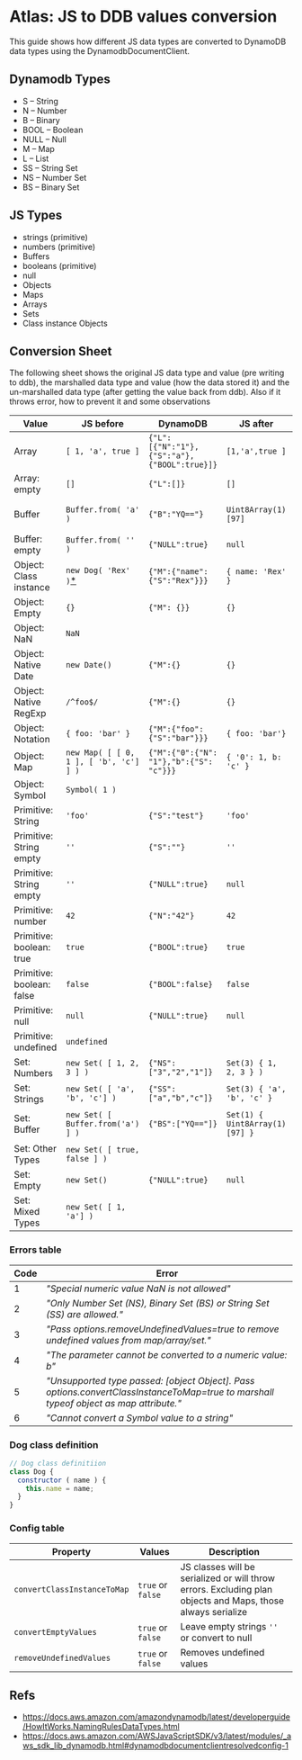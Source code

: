 # Atlas: JS to DDB values conversion

This guide shows how different JS data types are converted to DynamoDB data types using the DynamodbDocumentClient.

## Dynamodb Types
- S – String
- N – Number
- B – Binary
- BOOL – Boolean
- NULL – Null
- M – Map
- L – List
- SS – String Set
- NS – Number Set
- BS – Binary Set

## JS Types
- strings (primitive)
- numbers (primitive)
- Buffers
- booleans (primitive)
- null
- Objects
- Maps
- Arrays
- Sets
- Class instance Objects

## Conversion Sheet
The following sheet shows the original JS data type and value (pre writing to ddb), the marshalled data type and value (how the data stored it) and the un-marshalled data type (after getting the value back from ddb). Also if it throws error, how to prevent it and some observations

| Value | JS before | DynamoDB | JS after | Error | Config | Obs |
|---|---|---|---|---|---|---|
| Array | `[ 1, 'a', true ]` | `{"L":[{"N":"1"},{"S":"a"},{"BOOL":true}]}` | `[1,'a',true ]` ||||
| Array: empty | `[]` | `{"L":[]}` | `[]` ||||
| Buffer | `Buffer.from( 'a' )` | `{"B":"YQ=="}` | `Uint8Array(1) [97]` |||Convert `Unit8Array` with `Buffer.from`|
| Buffer: empty | `Buffer.from( '' )` | `{"NULL":true}` | `null` ||||
| Object: Class instance | `new Dog( 'Rex' )`[*](#dog-class-definition)|`{"M":{"name":{"S":"Rex"}}}`|`{ name: 'Rex' }`|[🚨5](#5)|[🔧c1](#c1) <`true`>|Becomes plain object|
| Object: Empty | `{}` | `{"M": {}}`| `{}`||||
| Object: NaN | `NaN` |||[🚨1](#1)|||
| Object: Native Date | `new Date()`|`{"M":{}`|`{}`||[🔧c1](#c1) <`true`>|Serialize with `JSON.stringify()`|
| Object: Native RegExp | `/^foo$/`|`{"M":{}`|`{}`||[🔧c1](#c1) <`true`>|Serialize with `JSON.stringify()`|
| Object: Notation | `{ foo: 'bar' }` | `{"M":{"foo":{"S":"bar"}}}`| `{ foo: 'bar'}` ||||
| Object: Map | `new Map( [ [ 0, 1 ], [ 'b', 'c'] ] )` | `{"M":{"0":{"N": "1"},"b":{"S": "c"}}}`| `{ '0': 1, b: 'c' }` |||Becomes plain object|
| Object: Symbol | `Symbol( 1 )` |||[🚨6](#6)|||
| Primitive: String | `'foo'` | `{"S":"test"}` | `'foo'` ||||
| Primitive: String empty | `''` | `{"S":""}` | `''` ||[🔧c2](#c2) <`false>`||
| Primitive: String empty | `''` | `{"NULL":true}` | `null` ||[🔧c2](#c2) <`true`>||
| Primitive: number | `42` | `{"N":"42"}` | `42` ||||
| Primitive: boolean: true | `true` | `{"BOOL":true}` | `true` ||||
| Primitive: boolean: false | `false` | `{"BOOL":false}` | `false` ||||
| Primitive: null | `null` | `{"NULL":true}` | `null` ||||
| Primitive: undefined | `undefined` |||[🚨3](#3)|[🔧c3](#c3) <`true`>||
| Set: Numbers | `new Set( [ 1, 2, 3 ] )` | `{"NS":["3","2","1"]}` | `Set(3) { 1, 2, 3 } )` ||||
| Set: Strings | `new Set( [ 'a', 'b', 'c'] )` | `{"SS":["a","b","c"]}` | `Set(3) { 'a', 'b', 'c' }` ||||
| Set: Buffer | `new Set( [ Buffer.from('a') ] )` | `{"BS":["YQ=="]}`| `Set(1) { Uint8Array(1) [97] }` ||| Convert `Unit8Array` with `Buffer.from` |
| Set: Other Types | `new Set( [ true, false ] )` |||[🚨2](#2)|||
| Set: Empty | `new Set()` | `{"NULL":true}` | `null` |[🚨3](#3)|[🔧c3](#c3) <`true`>||
| Set: Mixed Types | `new Set( [ 1, 'a'] )` |||[🚨4](#4)||The first value dictates the type|

### Errors table
| Code | Error |
|---|---|
| <span id="1">1</span> | _"Special numeric value NaN is not allowed"_ |
| <span id="2">2</span> | _"Only Number Set (NS), Binary Set (BS) or String Set (SS) are allowed."_ |
| <span id="3">3</span> | _"Pass options.removeUndefinedValues=true to remove undefined values from map/array/set."_ |
| <span id="4">4</span> | _"The parameter cannot be converted to a numeric value: b"_ |
| <span id="5">5</span> | _"Unsupported type passed: [object Object]. Pass options.convertClassInstanceToMap=true to marshall typeof object as map attribute."_ |
| <span id="6">6</span> | _"Cannot convert a Symbol value to a string"_ |

### Dog class definition
```js
// Dog class definitiion
class Dog {
  constructor ( name ) {
    this.name = name;
  }
}
```

### Config table
| Property | Values | Description |
|---|---|---|
| <span id="c1">`convertClassInstanceToMap`</span>|`true` or `false`|JS classes will be serialized or will throw errors. Excluding plan objects and Maps, those always serialize|
| <span id="c2">`convertEmptyValues`</span>|`true` or `false`|Leave empty strings `''` or convert to null|
| <span id="c3">`removeUndefinedValues`</span>|`true` or `false`|Removes undefined values|

## Refs
- https://docs.aws.amazon.com/amazondynamodb/latest/developerguide/HowItWorks.NamingRulesDataTypes.html
- https://docs.aws.amazon.com/AWSJavaScriptSDK/v3/latest/modules/_aws_sdk_lib_dynamodb.html#dynamodbdocumentclientresolvedconfig-1
